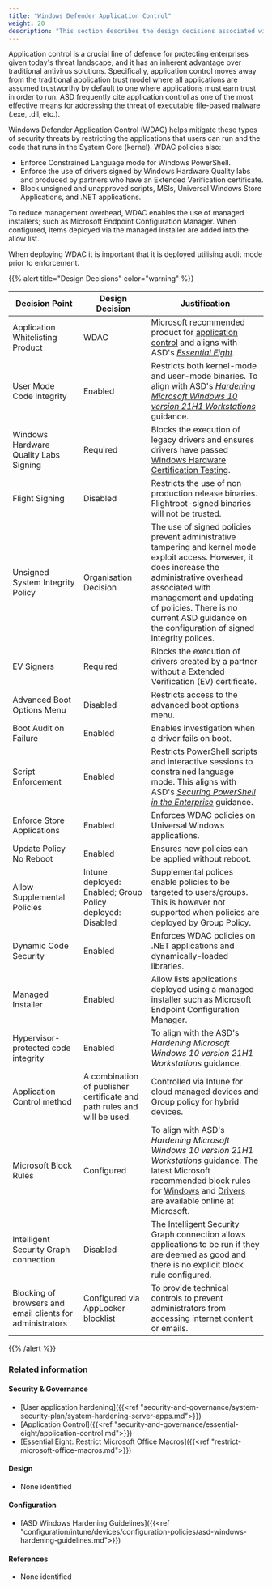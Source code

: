 ```yaml
---
title: "Windows Defender Application Control"
weight: 20
description: "This section describes the design decisions associated with Windows Defender Application Control on Windows 10 and 11 endpoints configured according to guidance in ASD's Blueprint for Secure Cloud."
---
```


Application control is a crucial line of defence for protecting enterprises given today's threat landscape, and it has an inherent advantage over traditional antivirus solutions. Specifically, application control moves away from the traditional application trust model where all applications are assumed trustworthy by default to one where applications must earn trust in order to run. ASD frequently cite application control as one of the most effective means for addressing the threat of executable file-based malware (.exe, .dll, etc.).

Windows Defender Application Control (WDAC) helps mitigate these types of security threats by restricting the applications that users can run and the code that runs in the System Core (kernel). WDAC policies also:
* Enforce Constrained Language mode for Windows PowerShell.
* Enforce the use of drivers signed by Windows Hardware Quality labs and produced by partners who have an Extended Verification certificate.
* Block unsigned and unapproved scripts, MSIs, Universal Windows Store Applications, and .NET applications.

To reduce management overhead, WDAC enables the use of managed installers; such as Microsoft Endpoint Configuration Manager. When configured, items deployed via the managed installer are added into the allow list. 

When deploying WDAC it is important that it is deployed utilising audit mode prior to enforcement. 

{{% alert title="Design Decisions" color="warning" %}}

| Decision Point                                            | Design Decision                                                         | Justification                                                                                                                                                                                                                                                                                                                                                                                                                                                   |
|-----------------------------------------------------------|-------------------------------------------------------------------------|-----------------------------------------------------------------------------------------------------------------------------------------------------------------------------------------------------------------------------------------------------------------------------------------------------------------------------------------------------------------------------------------------------------------------------------------------------------------|
| Application Whitelisting Product                          | WDAC                                                                    | Microsoft recommended product for [application control](https://learn.microsoft.com/windows/security/threat-protection/windows-defender-application-control/windows-defender-application-control#choose-when-to-use-wdac-or-applocker) and aligns with ASD's [*Essential Eight*](https://www.cyber.gov.au/resources-business-and-government/essential-cyber-security/essential-eight).                                                                                                                                                                     |
| User Mode Code Integrity                                  | Enabled                                                                 | Restricts both kernel-mode and user-mode binaries. To align with ASD's [*Hardening Microsoft Windows 10 version 21H1 Workstations*](https://www.cyber.gov.au/resources-business-and-government/maintaining-devices-and-systems/system-hardening-and-administration/system-hardening/hardening-microsoft-windows-10-version-21h1-workstations) guidance.                                                                                                                                                                                                                                                                                                                                                           |
| Windows Hardware Quality Labs Signing                     | Required                                                                | Blocks the execution of legacy drivers and ensures drivers have passed [Windows Hardware Certification Testing](https://learn.microsoft.com/windows-hardware/drivers/install/whql-release-signature).                                                                                                                                                                                                                                                     |
| Flight Signing                                            | Disabled                                                                | Restricts the use of non production release binaries. Flightroot-signed binaries will not be trusted.                                                                                                                                                                                                                                                                                                                                                           |
| Unsigned System Integrity Policy                          | Organisation Decision                                                   | The use of signed policies prevent administrative tampering and kernel mode exploit access. However, it does increase the administrative overhead associated with management and updating of policies. There is no current ASD guidance on the configuration of signed integrity polices.                                                                                                                                                                      |
| EV Signers                                                | Required                                                                | Blocks the execution of drivers created by a partner without a Extended Verification (EV) certificate.                                                                                                                                                                                                                                                                                                                                                          |
| Advanced Boot Options Menu                                | Disabled                                                                | Restricts access to the advanced boot options menu.                                                                                                                                                                                                                                                                                                                                                                                                             |
| Boot Audit on Failure                                     | Enabled                                                                 | Enables investigation when a driver fails on boot.                                                                                                                                                                                                                                                                                                                                                                                                              |
| Script Enforcement                                        | Enabled                                                                 | Restricts PowerShell scripts and interactive sessions to constrained language mode. This aligns with ASD's [*Securing PowerShell in the Enterprise*](https://www.cyber.gov.au/resources-business-and-government/maintaining-devices-and-systems/system-hardening-and-administration/system-administration/securing-powershell-enterprise) guidance.                                                                                                                                                                                                                                                                                                                 |
| Enforce Store Applications                                | Enabled                                                                 | Enforces WDAC policies on Universal Windows applications.                                                                                                                                                                                                                                                                                                                                                                                                       |
| Update Policy No Reboot                                   | Enabled                                                                 | Ensures new policies can be applied without reboot.                                                                                                                                                                                                                                                                                                                                                                                                             |
| Allow Supplemental Policies                               | Intune deployed: Enabled; Group Policy deployed: Disabled               | Supplemental polices enable policies to be targeted to users/groups. This is however not supported when policies are deployed by Group Policy.                                                                                                                                                                                                                                                                                                               |
| Dynamic Code Security                                     | Enabled                                                                 | Enforces WDAC policies on .NET applications and dynamically-loaded libraries.                                                                                                                                                                                                                                                                                                                                                                                   |
| Managed Installer                                         | Enabled                                                                 | Allow lists applications deployed using a managed installer such as Microsoft Endpoint Configuration Manager.                                                                                                                                                                                                                                                                                                                                                   |
| Hypervisor-protected code integrity                       | Enabled                                                                 | To align with the ASD's *Hardening Microsoft Windows 10 version 21H1 Workstations* guidance.                                                                                                                                                                                                                                                                                                                                                                                                              |
| Application Control method                                | A combination of publisher certificate and path rules and will be used. | Controlled via Intune for cloud managed devices and Group policy for hybrid devices.                                                                                                                                                                                                                                                                                                                                                                            |
| Microsoft Block Rules                                     | Configured                                                              | To align with ASD's *Hardening Microsoft Windows 10 version 21H1 Workstations* guidance. The latest Microsoft recommended block rules for [Windows](https://learn.microsoft.com/windows/security/threat-protection/windows-defender-application-control/microsoft-recommended-block-rules) and [Drivers](https://learn.microsoft.com/windows/security/threat-protection/windows-defender-application-control/microsoft-recommended-driver-block-rules) are available online at Microsoft. |
| Intelligent Security Graph connection                     | Disabled                                                                | The Intelligent Security Graph connection allows applications to be run if they are deemed as good and there is no explicit block rule configured.                                                                                                                                                                                                                                                                                                              |
| Blocking of browsers and email clients for administrators | Configured via AppLocker blocklist                                      | To provide technical controls to prevent administrators from accessing internet content or emails.                                                                                                                                                                                                                                                                                                                                                              |

{{% /alert %}}

### Related information

#### Security & Governance

* [User application hardening]({{<ref "security-and-governance/system-security-plan/system-hardening-server-apps.md">}})
* [Application Control]({{<ref "security-and-governance/essential-eight/application-control.md">}})
* [Essential Eight: Restrict Microsoft Office Macros]({{<ref "restrict-microsoft-office-macros.md">}})

#### Design

* None identified

#### Configuration

* [ASD Windows Hardening Guidelines]({{<ref "configuration/intune/devices/configuration-policies/asd-windows-hardening-guidelines.md">}})

#### References

* None identified